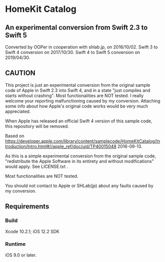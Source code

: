 # HomeKit Catalog

## An experimental conversion from Swift 2.3 to Swift 5

Converted by OOPer in cooperation with shlab.jp, on 2016/10/02.
Swift 3 to Swift 4 conversion on 2017/10/30.
Swift 4 to Swift 5 conversion on 2019/04/30.

CAUTION
-------
This project is just an experimental conversion from the original sample code of Apple in Swift 2.3 into Swift 4, and in a state "just compiles and starts without crashing". Most functionalities are NOT tested. I really welcome your reporting malfunctioning caused by my conversion. Attaching some info about how Apple's original code works would be very much appreciated.

When Apple has released an official Swift 4 version of this sample code, this repository will be removed.

Based on
<https://developer.apple.com/library/content/samplecode/HomeKitCatalog/Introduction/Intro.html#//apple_ref/doc/uid/TP40015048>
2016-09-13.

As this is a simple experimental conversion from the original sample code, "redistribute the Apple Software in its entirety and without modifications" would apply. See LICENSE.txt .

Most functionalities are NOT tested.

You should not contact to Apple or SHLab(jp) about any faults caused by my conversion.


## Requirements

### Build

Xcode 10.2.1; iOS 12.2 SDK

### Runtime

iOS 9.0 or later.
